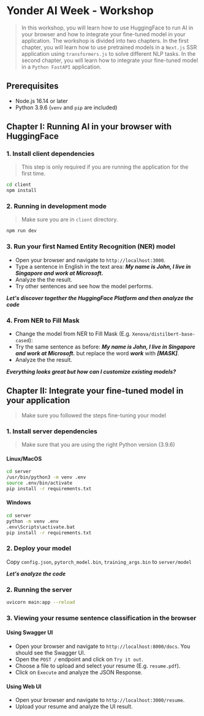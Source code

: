 # Yonder AI Week - Workshop

> In this workshop, you will learn how to use HuggingFace to run AI in your browser and how to integrate your fine-tuned model in your application. The workshop is divided into two chapters. In the first chapter, you will learn how to use pretrained models in a `Next.js` SSR application using `transformers.js` to solve different NLP tasks. In the second chapter, you will learn how to integrate your fine-tuned model in a `Python FastAPI` application.

## Prerequisites

- Node.js 16.14 or later
- Python 3.9.6 (`venv` and `pip` are included)

## Chapter I: Running AI in your browser with HuggingFace

### 1. Install client dependencies

> This step is only required if you are running the application for the first time.

```bash
cd client
npm install
```

### 2. Running in development mode

> Make sure you are in `client` directory.

```bash
npm run dev
```

### 3. Run your first Named Entity Recognition (NER) model

- Open your browser and navigate to `http://localhost:3000`.
- Type a sentence in English in the text area: **_My name is John, I live in Singapore and work at Microsoft._**
- Analyze the the result.
- Try other sentences and see how the model performs.

**_Let's discover together the HuggingFace Platform and then analyze the code_**

### 4. From NER to Fill Mask

- Change the model from NER to Fill Mask (E.g. `Xenova/distilbert-base-cased`):
- Try the same sentence as before: **_My name is John, I live in Singapore and work at Microsoft._** but replace the word **_work_** with **_[MASK]_**.
- Analyze the the result.

**_Everything looks great but how can I customize existing models?_**

## Chapter II: Integrate your fine-tuned model in your application

> Make sure you followed the steps fine-tuning your model

### 1. Install server dependencies

> Make sure that you are using the right Python version (3.9.6)

#### Linux/MacOS

```bash
cd server
/usr/bin/python3 -m venv .env
source .env/bin/activate
pip install -r requirements.txt
```

#### Windows

```bash
cd server
python -m venv .env
.env\Scripts\activate.bat
pip install -r requirements.txt
```

### 2. Deploy your model

Copy `config.json`, `pytorch_model.bin`, `training_args.bin` to `server/model`

**_Let's analyze the code_**

### 2. Running the server

```bash
uvicorn main:app --reload
```

### 3. Viewing your resume sentence classification in the browser

#### Using Swagger UI

- Open your browser and navigate to `http://localhost:8000/docs`. You should see the Swagger UI.
- Open the `POST /` endpoint and click on `Try it out`.
- Choose a file to upload and select your resume (E.g. `resume.pdf`).
- Click on `Execute` and analyze the JSON Response.

#### Using Web UI

- Open your browser and navigate to `http://localhost:3000/resume`.
- Upload your resume and analyze the UI result.
